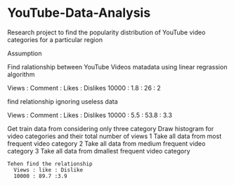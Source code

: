 # YouTube-Data-Analysis

Research project to find the popularity distribution of YouTube video
categories for a particular region

Assumption

Find ralationship between YouTube Videos matadata using linear regrassion algorithm

Views : Comment : Likes : Dislikes
10000 :   1.8   :  26   :  2

find relationship ignoring useless data

Views : Comment : Likes : Dislikes
10000 :   5.5   :  53.8   :  3.3


Get train data from considering only three category
    Draw histogram for video categories and their total number of views
    1 Take all data from most frequent video category
    2 Take all data from medium frequent video category
    3 Take all data from dmallest frequent video category
    
    Tehen find the relationship 
      Views : like : Dislike
      10000 : 89.7 :3.9
